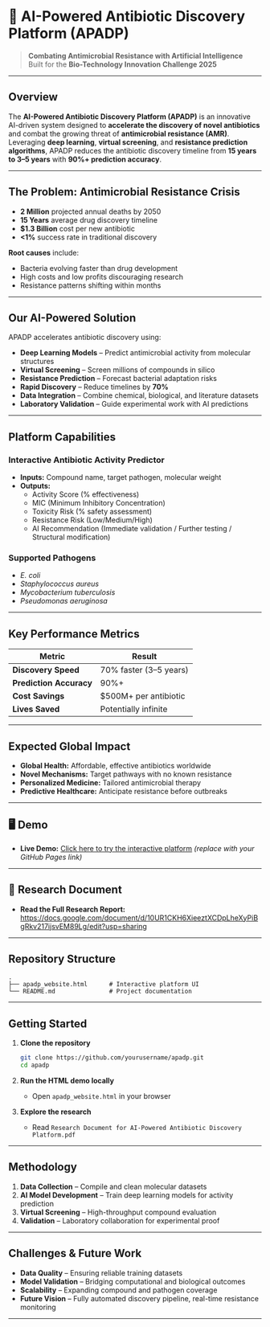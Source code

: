 # 🧬 AI-Powered Antibiotic Discovery Platform (APADP)

> **Combating Antimicrobial Resistance with Artificial Intelligence**  
> Built for the **Bio-Technology Innovation Challenge 2025**

---

##  Overview

The **AI-Powered Antibiotic Discovery Platform (APADP)** is an innovative AI-driven system designed to **accelerate the discovery of novel antibiotics** and combat the growing threat of **antimicrobial resistance (AMR)**.  
Leveraging **deep learning**, **virtual screening**, and **resistance prediction algorithms**, APADP reduces the antibiotic discovery timeline from **15 years to 3–5 years** with **90%+ prediction accuracy**.

---

##  The Problem: Antimicrobial Resistance Crisis

- **2 Million** projected annual deaths by 2050  
- **15 Years** average drug discovery timeline  
- **$1.3 Billion** cost per new antibiotic  
- **<1%** success rate in traditional discovery  

**Root causes** include:
- Bacteria evolving faster than drug development
- High costs and low profits discouraging research
- Resistance patterns shifting within months

---

## Our AI-Powered Solution

APADP accelerates antibiotic discovery using:

- **Deep Learning Models** – Predict antimicrobial activity from molecular structures  
- **Virtual Screening** – Screen millions of compounds in silico  
- **Resistance Prediction** – Forecast bacterial adaptation risks  
- **Rapid Discovery** – Reduce timelines by **70%**  
- **Data Integration** – Combine chemical, biological, and literature datasets  
- **Laboratory Validation** – Guide experimental work with AI predictions  

---

## Platform Capabilities

### Interactive Antibiotic Activity Predictor
- **Inputs:** Compound name, target pathogen, molecular weight  
- **Outputs:**  
  - Activity Score (% effectiveness)  
  - MIC (Minimum Inhibitory Concentration)  
  - Toxicity Risk (% safety assessment)  
  - Resistance Risk (Low/Medium/High)  
  - AI Recommendation (Immediate validation / Further testing / Structural modification)  

### Supported Pathogens
- *E. coli*  
- *Staphylococcus aureus*  
- *Mycobacterium tuberculosis*  
- *Pseudomonas aeruginosa*  

---

## Key Performance Metrics

| Metric                  | Result                  |
|------------------------|------------------------|
| **Discovery Speed**    | 70% faster (3–5 years)  |
| **Prediction Accuracy**| 90%+                   |
| **Cost Savings**       | $500M+ per antibiotic  |
| **Lives Saved**        | Potentially infinite   |

---

## Expected Global Impact

- **Global Health:** Affordable, effective antibiotics worldwide  
- **Novel Mechanisms:** Target pathways with no known resistance  
- **Personalized Medicine:** Tailored antimicrobial therapy  
- **Predictive Healthcare:** Anticipate resistance before outbreaks  

---
## 🖥 Demo

- **Live Demo:** [Click here to try the interactive platform](https://yourusername.github.io/apadp/apadp_website.html) *(replace with your GitHub Pages link)*  

---

## 📄 Research Document

- **Read the Full Research Report:** https://docs.google.com/document/d/10UR1CKH6XieeztXCDpLheXyPiBgRkv217ijsvEM89Lg/edit?usp=sharing

---

##  Repository Structure

```
.
├── apadp_website.html      # Interactive platform UI
└── README.md               # Project documentation
```

---

##  Getting Started

1. **Clone the repository**
   ```bash
   git clone https://github.com/yourusername/apadp.git
   cd apadp
   ```

2. **Run the HTML demo locally**
   - Open `apadp_website.html` in your browser

3. **Explore the research**
   - Read `Research Document for AI-Powered Antibiotic Discovery Platform.pdf`

---

##  Methodology

1. **Data Collection** – Compile and clean molecular datasets  
2. **AI Model Development** – Train deep learning models for activity prediction  
3. **Virtual Screening** – High-throughput compound evaluation  
4. **Validation** – Laboratory collaboration for experimental proof  

---

##  Challenges & Future Work

- **Data Quality** – Ensuring reliable training datasets  
- **Model Validation** – Bridging computational and biological outcomes  
- **Scalability** – Expanding compound and pathogen coverage  
- **Future Vision** – Fully automated discovery pipeline, real-time resistance monitoring  


---

